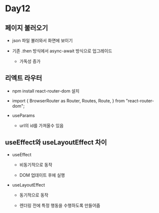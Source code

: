 # Day12

## 페이지 불러오기

- json 파일 불러와서 화면에 보이기

- 기존 .then 방식에서 async-await 방식으로 업그레이드

    - 가독성 증가

## 리엑트 라우터

- npm install react-router-dom 설치

- import {
    BrowserRouter as Router,
    Routes,
    Route,
    } from "react-router-dom";

- useParams

    - url의 id를 가져올수 있음

## useEffect와 useLayoutEffect 차이

- useEffect

    - 비동기적으로 동작

    - DOM 업데이트 후에 실행

- useLayoutEffect

    - 동기적으로 동작

    - 렌더링 전에 특정 행동을 수행하도록 만들어줌
